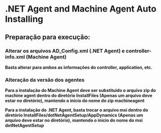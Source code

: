 # .NET Agent and Machine Agent Auto Installing

## Preparação para execução:

### Alterar os arquivos AD_Config.xml (.NET Agent) e controller-info.xml (Machine Agent)

**Basta alterar para ambos as informações do controller, application, etc.**

### Alteração da versão dos agentes

**Para a instalação do Machine Agent deve ser substituido o arquivo zip do machine agent dentro do diretório InstallFiles (Apenas um arquivo deve estar no diretório), mantendo o inicio do nome do zip machineagent**

**Para a instalação do .NET Agent, basta trocar o arquivo msi dentro do diretório InstallFiles/dotNetAgentSetup/AppDynamics (Apenas um arquivo deve estar no diretório), mantendo o inicio do nome do msi dotNetAgentSetup**